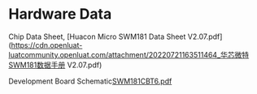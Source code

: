 # Hardware Data

Chip Data Sheet, [Huacon Micro SWM181 Data Sheet V2.07.pdf](https://cdn.openluat-luatcommunity.openluat.com/attachment/20220721163511464_华芯微特SWM181数据手册 V2.07.pdf)

Development Board Schematic[SWM181CBT6.pdf](https://cdn.openluat-luatcommunity.openluat.com/attachment/20220712142406097_SWM181CBT6-2.pdf)
